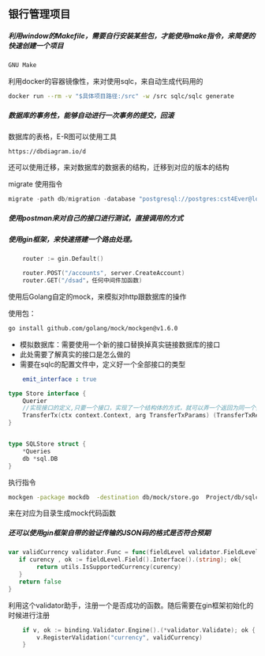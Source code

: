 ## 银行管理项目

##### 利用window的Makefile，需要自行安装某些包，才能使用make指令，来简便的快速创建一个项目

```bash
GNU Make 
```

利用docker的容器镜像性，来对使用sqlc，来自动生成代码用的

```bash
docker run --rm -v "$具体项目路径:/src" -w /src sqlc/sqlc generate
```



##### 数据库的事务性，能够自动进行一次事务的提交，回滚

数据库的表格，E-R图可以使用工具

```http
https://dbdiagram.io/d
```

还可以使用迁移，来对数据库的数据表的结构，迁移到对应的版本的结构

migrate 使用指令

```go
migrate -path db/migration -database "postgresql://postgres:cst4Ever@localhost:5432/mypostgres?sslmode=disable" -verbose down
```





##### 使用postman来对自己的接口进行测试，直接调用的方式





##### 使用gin框架，来快速搭建一个路由处理。

```go
	router := gin.Default()

	router.POST("/accounts", server.CreateAccount)
	router.GET("/dsad"，任何中间件加函数)
```

使用后Golang自定的mock，来模拟对http跟数据库的操作

使用包：

```bash
go install github.com/golang/mock/mockgen@v1.6.0
```

- 模拟数据库：需要使用一个新的接口替换掉真实链接数据库的接口
- 此处需要了解真实的接口是怎么做的
- 需要在sqlc的配置文件中，定义好一个全部接口的类型

```yaml
    emit_interface : true
```

```go
type Store interface {
	Querier
	//实现接口的定义,只要一个接口，实现了一个结构体的方式，就可以弄一个返回为同一个类型
	TransferTx(ctx context.Context, arg TransferTxParams) (TransferTxResult, error) 
}


type SQLStore struct {
	*Queries
	db *sql.DB
}
```

执行指令

```bash
mockgen -package mockdb  -destination db/mock/store.go  Project/db/sqlc Store
```

来在对应为目录生成mock代码函数



##### 还可以使用gin框架自带的验证传输的JSON码的格式是否符合预期

```go
var validCurrency validator.Func = func(fieldLevel validator.FieldLevel) bool {
   if curency , ok := fieldLevel.Field().Interface().(string); ok{
        return utils.IsSupportedCurrency(curency)
   }
   return false
}
```



利用这个validator助手，注册一个是否成功的函数。随后需要在gin框架初始化的时候进行注册

```go
	if v, ok := binding.Validator.Engine().(*validator.Validate); ok {
		v.RegisterValidation("currency", validCurrency)
	}
```

